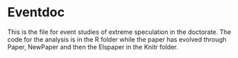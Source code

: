Eventdoc
========

This is the file for event studies of extreme speculation in the doctorate. The code for the analysis is in the R folder while the paper has evolved through Paper, NewPaper and then the Elspaper in the Knitr folder. 
